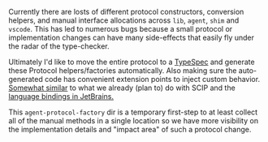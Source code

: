 Currently there are losts of different protocol constructors, conversion helpers, and manual interface allocations across `lib`, `agent`, `shim` and `vscode`. This has led to numerous bugs because a small protocol or implementation changes can have many side-effects that easily fly under the radar of the type-checker.

Ultimately I'd like to move the entire protocol to a [TypeSpec](1) and generate these Protocol helpers/factories automatically. Also making sure the auto-generated code has convenient extension points to inject custom behavior. [Somewhat similar](2) to what we already (plan to) do with SCIP and the [language bindings in JetBrains.](3)

This `agent-protocol-factory` dir is a temporary first-step to at least collect all of the manual methods in a single location so we have more visibility on the implementation details and "impact area" of such a protocol change.

[1]: https://typespec.io/
[2]: https://linear.app/sourcegraph/issue/CODY-2860/generate-empty-companion-object
[3]: https://sourcegraph.com/github.com/sourcegraph/jetbrains/-/blob/src/main/kotlin/com/sourcegraph/cody/agent/protocol_extensions/Range.kt
